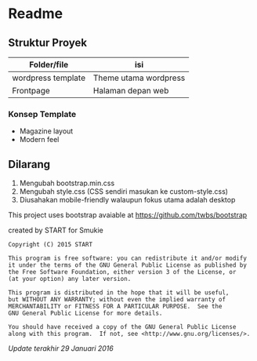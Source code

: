 # Readme

## Struktur Proyek
|Folder/file|isi|
|----|---|
|wordpress template|Theme utama wordpress|
|Frontpage|Halaman depan web|

### Konsep Template

+ Magazine layout
+ Modern feel

## Dilarang
1. Mengubah bootstrap.min.css
2. Mengubah style.css (CSS sendiri masukan ke custom-style.css)
3. Diusahakan mobile-friendly walaupun fokus utama adalah desktop

This project uses bootstrap avaiable at https://github.com/twbs/bootstrap

created by START for Smukie

    Copyright (C) 2015 START

    This program is free software: you can redistribute it and/or modify
    it under the terms of the GNU General Public License as published by
    the Free Software Foundation, either version 3 of the License, or
    (at your option) any later version.

    This program is distributed in the hope that it will be useful,
    but WITHOUT ANY WARRANTY; without even the implied warranty of
    MERCHANTABILITY or FITNESS FOR A PARTICULAR PURPOSE.  See the
    GNU General Public License for more details.

    You should have received a copy of the GNU General Public License
    along with this program.  If not, see <http://www.gnu.org/licenses/>.


*Update terakhir 29 Januari 2016*
